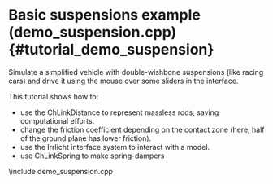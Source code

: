 Basic suspensions example (demo_suspension.cpp)  {#tutorial_demo_suspension}
==========================

Simulate a simplified vehicle with double-wishbone 
suspensions (like racing cars) and drive it using 
the mouse over some sliders in the interface. 

This tutorial shows how to:

- use the ChLinkDistance to represent massless rods, saving computational efforts.
- change the friction coefficient depending on the contact zone (here, half of the ground plane has lower friction).
- use the Irrlicht interface system to interact with a model.
- use ChLinkSpring to make spring-dampers   
 
\include demo_suspension.cpp

